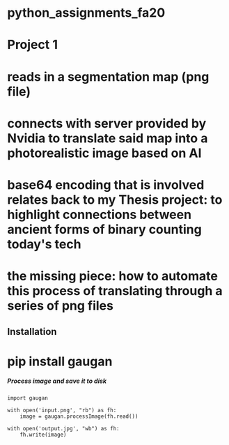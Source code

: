 # python_assignments_fa20
# Project 1 
# reads in a segmentation map (png file)
# connects with server provided by Nvidia to translate said map into a photorealistic image based on AI
# base64 encoding that is involved relates back to my Thesis project: to highlight connections between ancient forms of binary counting today's tech 
# the missing piece: how to automate this process of translating through a series of png files 

## Installation
# pip install gaugan

##### Process image and save it to disk
```
import gaugan

with open('input.png', "rb") as fh:
    image = gaugan.processImage(fh.read())

with open('output.jpg', "wb") as fh:
    fh.write(image)
```

